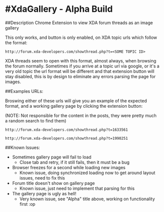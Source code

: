 #XdaGallery - Alpha Build
==========

##Description
Chrome Extension to view XDA forum threads as an image gallery

This only works, and button is only enabled, on XDA topic urls which follow the format:

`http://forum.xda-developers.com/showthread.php?t=<SOME TOPIC ID>`

XDA threads seem to open with this format, almost always, when browsing the forum normally.  Sometimes if you arrive at a topic url via google, or it's a very old topic the url format will be different and that extension button will stay disabled, this is by design to eliminate any errors parsing the page for images.

##Examples URLs:

Broswing either of these urls will give you an example of the expected format, and a working gallery page by clicking the extension button:

(NOTE: Not responsible for the content in the posts, they were pretty much a random search to find them)
```
http://forum.xda-developers.com/showthread.php?t=1633561

http://forum.xda-developers.com/showthread.php?t=1990251
```

##Known Issues:

* Sometimes gallery page will fail to load
  * Close tab and retry, if it still fails, then it must be a bug
* Browser freezes for a second while loading new images
  * Known issue, doing synchronized loading now to get around layout issues, need to fix this
* Forum title doesn't show on gallery page
  * Known issue, just need to implement that parsing for this
* The gallery page is ugly as hell!
  * Very known issue, see "Alpha" title above, working on functionality first :op
